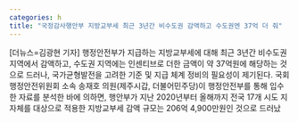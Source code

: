 ```yaml
---
categories: h
title: "국정감사행안부 지방교부세 최근 3년간 비수도권 감액하고 수도권엔 37억 더 줘"
---
```

[더뉴스=김광현 기자] 행정안전부가 지급하는 지방교부세에 대해 최근 3년간 비수도권 지역에서 감액하고, 수도권 지역에는 인센티브로 더한 금액이 약 37억원에 해당하는 것으로 드러나, 국가균형발전을 고려한 기준 및 지급 체계 정비의 필요성이 제기된다.																국회 행정안전위원회 소속 송재호 의원(제주시갑, 더불어민주당)이 행정안전부를 통해 입수한 자료를 분석한 바에 의하면, 행안부가 지난 2020년부터 올해까지 전국 17개 시도 지자체를 대상으로 적용한 지방교부세 감액 규모는 206억 4,900만원인 것으로 드러났